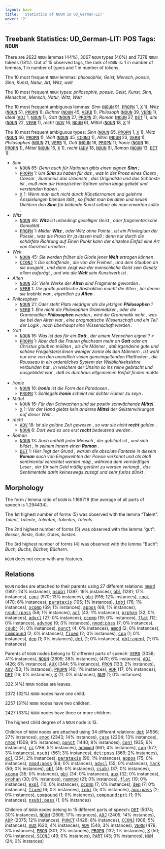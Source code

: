 ```yaml
---
layout: base
title:  'Statistics of NOUN in UD_German-LIT'
udver: '2'
---
```


## Treebank Statistics: UD_German-LIT: POS Tags: `NOUN`

There are 2622 `NOUN` lemmas (44%), 3067 `NOUN` types (40%) and 7378 `NOUN` tokens (18%).
Out of 15 observed tags, the rank of `NOUN` is: 1 in number of lemmas, 1 in number of types and 1 in number of tokens.

The 10 most frequent `NOUN` lemmas: <em>philosophie, Geist, Mensch, poesie, Sinn, Kunst, Natur, Art, Witz, welt</em>

The 10 most frequent `NOUN` types:  <em>philosophie, poesie, Geist, Kunst, Sinn, Menschen, Mensch, Natur, Witz, Welt</em>

The 10 most frequent ambiguous lemmas: <em>Sinn</em> (<tt><a href="de_lit-pos-NOUN.html">NOUN</a></tt> 91, <tt><a href="de_lit-pos-PROPN.html">PROPN</a></tt> 1, <tt><a href="de_lit-pos-X.html">X</a></tt> 1), <em>Witz</em> (<tt><a href="de_lit-pos-NOUN.html">NOUN</a></tt> 51, <tt><a href="de_lit-pos-PROPN.html">PROPN</a></tt> 1), <em>Dichter</em> (<tt><a href="de_lit-pos-NOUN.html">NOUN</a></tt> 45, <tt><a href="de_lit-pos-VERB.html">VERB</a></tt> 1), <em>Philosoph</em> (<tt><a href="de_lit-pos-NOUN.html">NOUN</a></tt> 39, <tt><a href="de_lit-pos-VERB.html">VERB</a></tt> 1), <em>ideal</em> (<tt><a href="de_lit-pos-ADJ.html">ADJ</a></tt> 1, <tt><a href="de_lit-pos-NOUN.html">NOUN</a></tt> 1), <em>Gott</em> (<tt><a href="de_lit-pos-NOUN.html">NOUN</a></tt> 27, <tt><a href="de_lit-pos-PROPN.html">PROPN</a></tt> 2), <em>Roman</em> (<tt><a href="de_lit-pos-NOUN.html">NOUN</a></tt> 27, <tt><a href="de_lit-pos-DET.html">DET</a></tt> 1), <em>alte</em> (<tt><a href="de_lit-pos-NOUN.html">NOUN</a></tt> 22, <tt><a href="de_lit-pos-VERB.html">VERB</a></tt> 1), <em>recht</em> (<tt><a href="de_lit-pos-ADV.html">ADV</a></tt> 16, <tt><a href="de_lit-pos-NOUN.html">NOUN</a></tt> 6), <em>Mittel</em> (<tt><a href="de_lit-pos-NOUN.html">NOUN</a></tt> 18, <tt><a href="de_lit-pos-X.html">X</a></tt> 1)

The 10 most frequent ambiguous types:  <em>Sinn</em> (<tt><a href="de_lit-pos-NOUN.html">NOUN</a></tt> 65, <tt><a href="de_lit-pos-PROPN.html">PROPN</a></tt> 1, <tt><a href="de_lit-pos-X.html">X</a></tt> 1), <em>Witz</em> (<tt><a href="de_lit-pos-NOUN.html">NOUN</a></tt> 46, <tt><a href="de_lit-pos-PROPN.html">PROPN</a></tt> 1), <em>Welt</em> (<tt><a href="de_lit-pos-NOUN.html">NOUN</a></tt> 45, <tt><a href="de_lit-pos-CCONJ.html">CCONJ</a></tt> 1), <em>Alten</em> (<tt><a href="de_lit-pos-NOUN.html">NOUN</a></tt> 23, <tt><a href="de_lit-pos-VERB.html">VERB</a></tt> 1), <em>Philosophen</em> (<tt><a href="de_lit-pos-NOUN.html">NOUN</a></tt> 21, <tt><a href="de_lit-pos-VERB.html">VERB</a></tt> 1), <em>Gott</em> (<tt><a href="de_lit-pos-NOUN.html">NOUN</a></tt> 16, <tt><a href="de_lit-pos-PROPN.html">PROPN</a></tt> 1), <em>Ironie</em> (<tt><a href="de_lit-pos-NOUN.html">NOUN</a></tt> 16, <tt><a href="de_lit-pos-PROPN.html">PROPN</a></tt> 1), <em>Mittel</em> (<tt><a href="de_lit-pos-NOUN.html">NOUN</a></tt> 16, <tt><a href="de_lit-pos-X.html">X</a></tt> 1), <em>recht</em> (<tt><a href="de_lit-pos-ADV.html">ADV</a></tt> 18, <tt><a href="de_lit-pos-NOUN.html">NOUN</a></tt> 6), <em>Roman</em> (<tt><a href="de_lit-pos-NOUN.html">NOUN</a></tt> 13, <tt><a href="de_lit-pos-DET.html">DET</a></tt> 1)


* <em>Sinn</em>
  * <tt><a href="de_lit-pos-NOUN.html">NOUN</a></tt> 65: <em>Denn auch für Nationen gibts einen eignen <b>Sinn</b> ;</em>
  * <tt><a href="de_lit-pos-PROPN.html">PROPN</a></tt> 1: <em>Um <b>Sinn</b> zu haben für das , was in der Prosa eines Cicero , Caesar , Suetonius das Urbanste , das Originalste und das Schönste ist , muß man die Horazischen Satiren schon lange geliebt und verstanden haben .</em>
  * <tt><a href="de_lit-pos-X.html">X</a></tt> 1: <em>Wenn man sich nicht durch Künstlernamen und gelehrte Anspielungen blenden läßt , so findet man bei alten und neuen Dichtern den <b>Sinn</b> für bildende Kunst seltner als man erwarten sollte .</em>
* <em>Witz</em>
  * <tt><a href="de_lit-pos-NOUN.html">NOUN</a></tt> 46: <em><b>Witz</b> ist unbedingt geselliger Geist , oder fragmentarische Genialität .</em>
  * <tt><a href="de_lit-pos-PROPN.html">PROPN</a></tt> 1: <em>Milder <b>Witz</b> , oder Witz ohne Pointe , ist ein Privilegium der Poesie , was die Prosa ihr ja lassen muß : denn nur durch die schärfste Richtung auf Einen Punkt kann der einzelne Einfall eine Art von Ganzheit erhalten .</em>
* <em>Welt</em>
  * <tt><a href="de_lit-pos-NOUN.html">NOUN</a></tt> 45: <em>Sie werden früher die Glorie jener <b>Welt</b> ertragen können .</em>
  * <tt><a href="de_lit-pos-CCONJ.html">CCONJ</a></tt> 1: <em>Die schaffende , die von der Freiheit , und dem Glauben an sie ausgeht , und dann zeigt wie der menschliche Geist sein Gesetz allem aufprägt , und wie die <b>Welt</b> sein Kunstwerk ist .</em>
* <em>Alten</em>
  * <tt><a href="de_lit-pos-NOUN.html">NOUN</a></tt> 23: <em>Viele Werke der <b>Alten</b> sind Fragmente geworden .</em>
  * <tt><a href="de_lit-pos-VERB.html">VERB</a></tt> 1: <em>Die große praktische Abstraktion macht die Alten , bei denen sie Instinkt war , eigentlich zu <b>Alten</b> .</em>
* <em>Philosophen</em>
  * <tt><a href="de_lit-pos-NOUN.html">NOUN</a></tt> 21: <em>Oder steht Plato niedriger als die jetzigen <b>Philosophen</b> ?</em>
  * <tt><a href="de_lit-pos-VERB.html">VERB</a></tt> 1: <em>Ehe nicht die Philosophen Grammatiker , oder die Grammatiker <b>Philosophen</b> werden , wird die Grammatik nicht , was sie bei den Alten war , eine pragmatische Wissenschaft und ein Teil der Logik , noch überhaupt eine Wissenschaft werden .</em>
* <em>Gott</em>
  * <tt><a href="de_lit-pos-NOUN.html">NOUN</a></tt> 16: <em>Was ist das für ein <b>Gott</b> , der einem Menschen eignet ? «</em>
  * <tt><a href="de_lit-pos-PROPN.html">PROPN</a></tt> 1: <em>Aber daß die Frauen gleichsam mehr an <b>Gott</b> oder an Christus glauben müßten , als die Männer , daß irgendeine gute und schöne Freigeisterei ihnen weniger zieme als den Männern , ist wohl nur eine von den unendlich vielen gemeingeltenden Plattheiten , die Rousseau in ein ordentliches System der Weiblichkeitslehre verbunden hat , in welchem der Unsinn so ins reine gebracht und ausgebildet war , daß es durchaus allgemeinen Beifall finden mußte .</em>
* <em>Ironie</em>
  * <tt><a href="de_lit-pos-NOUN.html">NOUN</a></tt> 16: <em><b>Ironie</b> ist die Form des Paradoxen .</em>
  * <tt><a href="de_lit-pos-PROPN.html">PROPN</a></tt> 1: <em>Schlegels <b>Ironie</b> scheint mir ächter Humor zu seyn .</em>
* <em>Mittel</em>
  * <tt><a href="de_lit-pos-NOUN.html">NOUN</a></tt> 16: <em>Für den Schwachen sind sie positiv schwächende <b>Mittel</b> .</em>
  * <tt><a href="de_lit-pos-X.html">X</a></tt> 1: <em>Vor der Hand giebts kein anderes <b>Mittel</b> der Geisterwirkungen auf dieser Welt .</em>
* <em>recht</em>
  * <tt><a href="de_lit-pos-ADV.html">ADV</a></tt> 18: <em>Ist die goldne Zeit gewesen , so war sie nicht <b>recht</b> golden .</em>
  * <tt><a href="de_lit-pos-NOUN.html">NOUN</a></tt> 6: <em>Dort wird es uns erst <b>recht</b> bedeutend werden .</em>
* <em>Roman</em>
  * <tt><a href="de_lit-pos-NOUN.html">NOUN</a></tt> 13: <em>Auch enthält jeder Mensch , der gebildet ist , und sich bildet , in seinem Innern einen <b>Roman</b> .</em>
  * <tt><a href="de_lit-pos-DET.html">DET</a></tt> 1: <em>Hier liegt der Grund , warum die absolute Fantasie in diesem <b>Roman</b> auch von Eingeweihten der Poesie verkannt und als bloß sentimental verachtet werden mag , während dem vernünftigen Leser , der für sein Geld mäßig gerührt zu werden verlangt , das Sentimentale darin keineswegs zusagt und sehr furios dünkt .</em>

## Morphology

The form / lemma ratio of `NOUN` is 1.169718 (the average of all parts of speech is 1.294434).

The 1st highest number of forms (5) was observed with the lemma “Talent”: <em>Talent, Talente, Talenten, Talentes, Talents</em>.

The 2nd highest number of forms (5) was observed with the lemma “gut”: <em>Besser, Beste, Gute, Gutes, besten</em>.

The 3rd highest number of forms (4) was observed with the lemma “Buch”: <em>Buch, Buchs, Bücher, Büchern</em>.

`NOUN` does not occur with any features.


## Relations

`NOUN` nodes are attached to their parents using 27 different relations: <tt><a href="de_lit-dep-nmod.html">nmod</a></tt> (1801; 24% instances), <tt><a href="de_lit-dep-nsubj.html">nsubj</a></tt> (1397; 19% instances), <tt><a href="de_lit-dep-obl.html">obl</a></tt> (1281; 17% instances), <tt><a href="de_lit-dep-conj.html">conj</a></tt> (970; 13% instances), <tt><a href="de_lit-dep-obj.html">obj</a></tt> (916; 12% instances), <tt><a href="de_lit-dep-root.html">root</a></tt> (470; 6% instances), <tt><a href="de_lit-dep-parataxis.html">parataxis</a></tt> (105; 1% instances), <tt><a href="de_lit-dep-iobj.html">iobj</a></tt> (76; 1% instances), <tt><a href="de_lit-dep-xcomp.html">xcomp</a></tt> (69; 1% instances), <tt><a href="de_lit-dep-appos.html">appos</a></tt> (68; 1% instances), <tt><a href="de_lit-dep-nsubj-pass.html">nsubj:pass</a></tt> (58; 1% instances), <tt><a href="de_lit-dep-acl.html">acl</a></tt> (43; 1% instances), <tt><a href="de_lit-dep-orphan.html">orphan</a></tt> (32; 0% instances), <tt><a href="de_lit-dep-advcl.html">advcl</a></tt> (27; 0% instances), <tt><a href="de_lit-dep-ccomp.html">ccomp</a></tt> (19; 0% instances), <tt><a href="de_lit-dep-flat.html">flat</a></tt> (12; 0% instances), <tt><a href="de_lit-dep-advmod.html">advmod</a></tt> (9; 0% instances), <tt><a href="de_lit-dep-nmod-poss.html">nmod:poss</a></tt> (7; 0% instances), <tt><a href="de_lit-dep-csubj.html">csubj</a></tt> (4; 0% instances), <tt><a href="de_lit-dep-punct.html">punct</a></tt> (4; 0% instances), <tt><a href="de_lit-dep-amod.html">amod</a></tt> (2; 0% instances), <tt><a href="de_lit-dep-compound.html">compound</a></tt> (2; 0% instances), <tt><a href="de_lit-dep-fixed.html">fixed</a></tt> (2; 0% instances), <tt><a href="de_lit-dep-cop.html">cop</a></tt> (1; 0% instances), <tt><a href="de_lit-dep-dep.html">dep</a></tt> (1; 0% instances), <tt><a href="de_lit-dep-det.html">det</a></tt> (1; 0% instances), <tt><a href="de_lit-dep-obl-agent.html">obl:agent</a></tt> (1; 0% instances)

Parents of `NOUN` nodes belong to 12 different parts of speech: <tt><a href="de_lit-pos-VERB.html">VERB</a></tt> (3058; 41% instances), <tt><a href="de_lit-pos-NOUN.html">NOUN</a></tt> (2809; 38% instances),  (470; 6% instances), <tt><a href="de_lit-pos-ADJ.html">ADJ</a></tt> (426; 6% instances), <tt><a href="de_lit-pos-AUX.html">AUX</a></tt> (344; 5% instances), <tt><a href="de_lit-pos-PRON.html">PRON</a></tt> (133; 2% instances), <tt><a href="de_lit-pos-ADV.html">ADV</a></tt> (53; 1% instances), <tt><a href="de_lit-pos-PROPN.html">PROPN</a></tt> (40; 1% instances), <tt><a href="de_lit-pos-ADP.html">ADP</a></tt> (17; 0% instances), <tt><a href="de_lit-pos-DET.html">DET</a></tt> (16; 0% instances), <tt><a href="de_lit-pos-X.html">X</a></tt> (11; 0% instances), <tt><a href="de_lit-pos-NUM.html">NUM</a></tt> (1; 0% instances)

322 (4%) `NOUN` nodes are leaves.

2372 (32%) `NOUN` nodes have one child.

2257 (31%) `NOUN` nodes have two children.

2427 (33%) `NOUN` nodes have three or more children.

The highest child degree of a `NOUN` node is 13.

Children of `NOUN` nodes are attached using 34 different relations: <tt><a href="de_lit-dep-det.html">det</a></tt> (4566; 27% instances), <tt><a href="de_lit-dep-amod.html">amod</a></tt> (2343; 14% instances), <tt><a href="de_lit-dep-case.html">case</a></tt> (2204; 13% instances), <tt><a href="de_lit-dep-nmod.html">nmod</a></tt> (1508; 9% instances), <tt><a href="de_lit-dep-punct.html">punct</a></tt> (1440; 9% instances), <tt><a href="de_lit-dep-conj.html">conj</a></tt> (935; 6% instances), <tt><a href="de_lit-dep-cc.html">cc</a></tt> (786; 5% instances), <tt><a href="de_lit-dep-advmod.html">advmod</a></tt> (661; 4% instances), <tt><a href="de_lit-dep-cop.html">cop</a></tt> (577; 3% instances), <tt><a href="de_lit-dep-nsubj.html">nsubj</a></tt> (561; 3% instances), <tt><a href="de_lit-dep-det-poss.html">det:poss</a></tt> (369; 2% instances), <tt><a href="de_lit-dep-acl.html">acl</a></tt> (354; 2% instances), <tt><a href="de_lit-dep-parataxis.html">parataxis</a></tt> (90; 1% instances), <tt><a href="de_lit-dep-appos.html">appos</a></tt> (75; 0% instances), <tt><a href="de_lit-dep-nmod-poss.html">nmod:poss</a></tt> (64; 0% instances), <tt><a href="de_lit-dep-advcl.html">advcl</a></tt> (55; 0% instances), <tt><a href="de_lit-dep-mark.html">mark</a></tt> (50; 0% instances), <tt><a href="de_lit-dep-obl.html">obl</a></tt> (46; 0% instances), <tt><a href="de_lit-dep-csubj.html">csubj</a></tt> (37; 0% instances), <tt><a href="de_lit-dep-xcomp.html">xcomp</a></tt> (36; 0% instances), <tt><a href="de_lit-dep-obj.html">obj</a></tt> (34; 0% instances), <tt><a href="de_lit-dep-aux.html">aux</a></tt> (32; 0% instances), <tt><a href="de_lit-dep-orphan.html">orphan</a></tt> (30; 0% instances), <tt><a href="de_lit-dep-nummod.html">nummod</a></tt> (21; 0% instances), <tt><a href="de_lit-dep-flat.html">flat</a></tt> (19; 0% instances), <tt><a href="de_lit-dep-expl.html">expl</a></tt> (10; 0% instances), <tt><a href="de_lit-dep-ccomp.html">ccomp</a></tt> (7; 0% instances), <tt><a href="de_lit-dep-dep.html">dep</a></tt> (7; 0% instances), <tt><a href="de_lit-dep-fixed.html">fixed</a></tt> (6; 0% instances), <tt><a href="de_lit-dep-iobj.html">iobj</a></tt> (5; 0% instances), <tt><a href="de_lit-dep-aux-pass.html">aux:pass</a></tt> (2; 0% instances), <tt><a href="de_lit-dep-compound.html">compound</a></tt> (1; 0% instances), <tt><a href="de_lit-dep-compound-prt.html">compound:prt</a></tt> (1; 0% instances), <tt><a href="de_lit-dep-nsubj-pass.html">nsubj:pass</a></tt> (1; 0% instances)

Children of `NOUN` nodes belong to 15 different parts of speech: <tt><a href="de_lit-pos-DET.html">DET</a></tt> (5074; 30% instances), <tt><a href="de_lit-pos-NOUN.html">NOUN</a></tt> (2809; 17% instances), <tt><a href="de_lit-pos-ADJ.html">ADJ</a></tt> (2405; 14% instances), <tt><a href="de_lit-pos-ADP.html">ADP</a></tt> (2075; 12% instances), <tt><a href="de_lit-pos-PUNCT.html">PUNCT</a></tt> (1426; 8% instances), <tt><a href="de_lit-pos-CCONJ.html">CCONJ</a></tt> (906; 5% instances), <tt><a href="de_lit-pos-AUX.html">AUX</a></tt> (620; 4% instances), <tt><a href="de_lit-pos-ADV.html">ADV</a></tt> (540; 3% instances), <tt><a href="de_lit-pos-VERB.html">VERB</a></tt> (479; 3% instances), <tt><a href="de_lit-pos-PRON.html">PRON</a></tt> (301; 2% instances), <tt><a href="de_lit-pos-PROPN.html">PROPN</a></tt> (132; 1% instances), <tt><a href="de_lit-pos-X.html">X</a></tt> (50; 0% instances), <tt><a href="de_lit-pos-SCONJ.html">SCONJ</a></tt> (49; 0% instances), <tt><a href="de_lit-pos-PART.html">PART</a></tt> (43; 0% instances), <tt><a href="de_lit-pos-NUM.html">NUM</a></tt> (24; 0% instances)

